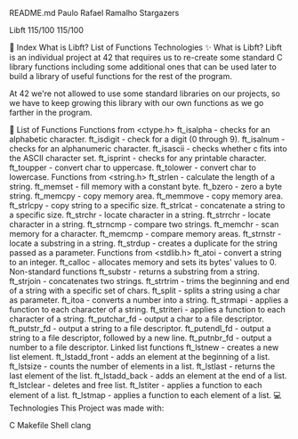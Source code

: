 README.md
Paulo Rafael Ramalho  Stargazers 

Libft 115/100
115/100

🔖 Index
What is Libft?
List of Functions
Technologies
✨ What is Libft?
Libft is an individual project at 42 that requires us to re-create some standard C library functions including some additional ones that can be used later to build a library of useful functions for the rest of the program.

At 42 we're not allowed to use some standard libraries on our projects, so we have to keep growing this library with our own functions as we go farther in the program.

📑 List of Functions
Functions from <ctype.h>
 ft_isalpha - checks for an alphabetic character.
 ft_isdigit - check for a digit (0 through 9).
 ft_isalnum - checks for an alphanumeric character.
 ft_isascii - checks whether c fits into the ASCII character set.
 ft_isprint - checks for any printable character.
 ft_toupper - convert char to uppercase.
 ft_tolower - convert char to lowercase.
Functions from <string.h>
 ft_strlen - calculate the length of a string.
 ft_memset - fill memory with a constant byte.
 ft_bzero - zero a byte string.
 ft_memcpy - copy memory area.
 ft_memmove - copy memory area.
 ft_strlcpy - copy string to a specific size.
 ft_strlcat - concatenate a string to a specific size.
 ft_strchr - locate character in a string.
 ft_strrchr - locate character in a string.
 ft_strncmp - compare two strings.
 ft_memchr - scan memory for a character.
 ft_memcmp - compare memory areas.
 ft_strnstr - locate a substring in a string.
 ft_strdup - creates a duplicate for the string passed as a parameter.
Functions from <stdlib.h>
 ft_atoi - convert a string to an integer.
 ft_calloc - allocates memory and sets its bytes' values to 0.
Non-standard functions
 ft_substr - returns a substring from a string.
 ft_strjoin - concatenates two strings.
 ft_strtrim - trims the beginning and end of a string with a specific set of chars.
 ft_split - splits a string using a char as parameter.
 ft_itoa - converts a number into a string.
 ft_strmapi - applies a function to each character of a string.
 ft_striteri - applies a function to each character of a string.
 ft_putchar_fd - output a char to a file descriptor.
 ft_putstr_fd - output a string to a file descriptor.
 ft_putendl_fd - output a string to a file descriptor, followed by a new line.
 ft_putnbr_fd - output a number to a file descriptor.
Linked list functions
 ft_lstnew - creates a new list element.
 ft_lstadd_front - adds an element at the beginning of a list.
 ft_lstsize - counts the number of elements in a list.
 ft_lstlast - returns the last element of the list.
 ft_lstadd_back - adds an element at the end of a list.
 ft_lstclear - deletes and free list.
 ft_lstiter - applies a function to each element of a list.
 ft_lstmap - applies a function to each element of a list.
💻 Technologies
This Project was made with:

C
Makefile
Shell
clang
